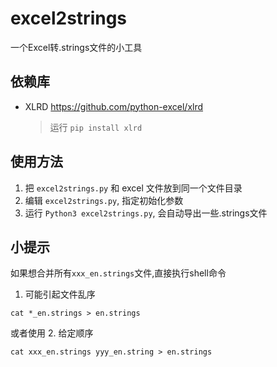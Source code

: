 # excel2strings
一个Excel转.strings文件的小工具

## 依赖库

- XLRD  <https://github.com/python-excel/xlrd>
  
    > 运行 `pip install xlrd`

## 使用方法

1. 把 `excel2strings.py` 和 excel 文件放到同一个文件目录
2. 编辑 `excel2strings.py`, 指定初始化参数
3. 运行 `Python3 excel2strings.py`, 会自动导出一些.strings文件

## 小提示

如果想合并所有`xxx_en.strings`文件,直接执行shell命令
1. 可能引起文件乱序
```shell
cat *_en.strings > en.strings
```
或者使用 2. 给定顺序
```shell
cat xxx_en.strings yyy_en.string > en.strings
```
